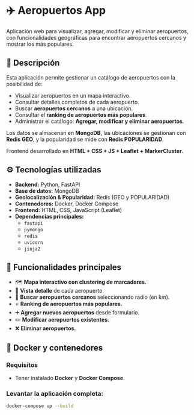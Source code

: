 # ✈️ Aeropuertos App

Aplicación web para visualizar, agregar, modificar y eliminar aeropuertos, con funcionalidades geográficas para encontrar aeropuertos cercanos y mostrar los más populares.

## 📝 Descripción

Esta aplicación permite gestionar un catálogo de aeropuertos con la posibilidad de:

- Visualizar aeropuertos en un mapa interactivo.
- Consultar detalles completos de cada aeropuerto.
- Buscar **aeropuertos cercanos** a una ubicación.
- Consultar el **ranking de aeropuertos más populares**.
- Administrar el catálogo: **Agregar, modificar y eliminar aeropuertos**.

Los datos se almacenan en **MongoDB**, las ubicaciones se gestionan con **Redis GEO**, y la popularidad se mide con **Redis POPULARIDAD**.

Frontend desarrollado en **HTML + CSS + JS + Leaflet + MarkerCluster**.

## ⚙️ Tecnologías utilizadas

- **Backend:** Python, FastAPI
- **Base de datos:** MongoDB
- **Geolocalización & Popularidad:** Redis (GEO y POPULARIDAD)
- **Contenedores:** Docker, Docker Compose
- **Frontend:** HTML, CSS, JavaScript (Leaflet)
- **Dependencias principales:**
  - `fastapi`
  - `pymongo`
  - `redis`
  - `uvicorn`
  - `jinja2`

## 🚀 Funcionalidades principales

- 🗺️ **Mapa interactivo con clustering de marcadores.**
- 🔎 **Vista detalle** de cada aeropuerto.
- 📍 **Buscar aeropuertos cercanos** seleccionando radio (en km).
- ⭐ **Ranking de aeropuertos más populares.**
- ➕ **Agregar nuevos aeropuertos** desde formulario.
- ✏️ **Modificar aeropuertos existentes.**
- ❌ **Eliminar aeropuertos.**


## 🐳 Docker y contenedores

### Requisitos

- Tener instalado **Docker** y **Docker Compose**.

### Levantar la aplicación completa:

```bash
docker-compose up --build

